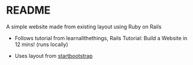 # README

A simple website made from existing layout using Ruby on Rails

* Follows tutorial from learnallthethings, Rails Tutorial: Build a Website in 12 mins! (runs locally)

* Uses layout from [startbootstrap](https://startbootstrap.com/template-overviews/agency/) 


